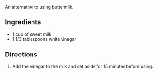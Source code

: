 <div id="wikitext">

An alternative to using buttermilk.

<span id="ingredients"></span>

Ingredients
-----------

-   1 cup of sweet milk
-   1 1/3 tablespoons white vinegar

<span id="directions"></span>

Directions
----------

1.  Add the vinegar to the milk and set aside for 15 minutes before
    using.

<div class="vspace">

</div>

<div style="display: none;">

Summary:an alternative to using buttermilk in recipes
Parent:(Recipes.)<span
class="wikiword">[KitchenHints](http://wiki.tamouse.org?n=Recipes.KitchenHints?action=print)</span>
<span
class="wikiword">[IncludeMe](http://wiki.tamouse.org?n=Recipes.IncludeMe?action=edit)[?](http://wiki.tamouse.org?n=Recipes.IncludeMe?action=edit)</span>:[Recipes.KitchenHints](http://wiki.tamouse.org?n=Recipes.KitchenHints?action=print)
Source: Joy of Cooking, 1952 edition, page 502
Categories:[KitchenHints](http://wiki.tamouse.org?n=Category.KitchenHints)
Tags: sour milk

</div>

<div class="vspace">

</div>

</div>
